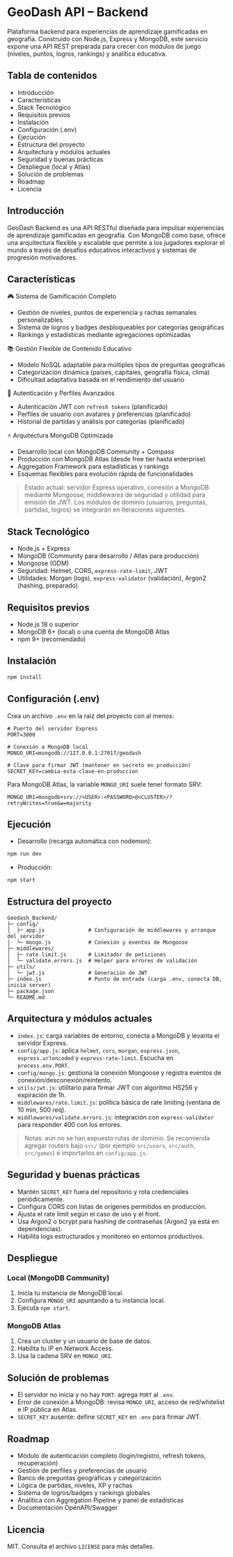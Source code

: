 # GeoDash API – Backend

Plataforma backend para experiencias de aprendizaje gamificadas en geografía. Construido con Node.js, Express y MongoDB, este servicio expone una API REST preparada para crecer con módulos de juego (niveles, puntos, logros, rankings) y analítica educativa.

## Tabla de contenidos
- Introducción
- Características
- Stack Tecnológico
- Requisitos previos
- Instalación
- Configuración (.env)
- Ejecución
- Estructura del proyecto
- Arquitectura y módulos actuales
- Seguridad y buenas prácticas
- Despliegue (local y Atlas)
- Solución de problemas
- Roadmap
- Licencia

## Introducción
GeoDash Backend es una API RESTful diseñada para impulsar experiencias de aprendizaje gamificadas en geografía. Con MongoDB como base, ofrece una arquitectura flexible y escalable que permite a los jugadores explorar el mundo a través de desafíos educativos interactivos y sistemas de progresión motivadores.

## Características
🎮 Sistema de Gamificación Completo
- Gestión de niveles, puntos de experiencia y rachas semanales personalizables
- Sistema de logros y badges desbloqueables por categorías geográficas
- Rankings y estadísticas mediante agregaciones optimizadas

📚 Gestión Flexible de Contenido Educativo
- Modelo NoSQL adaptable para múltiples tipos de preguntas geográficas
- Categorización dinámica (países, capitales, geografía física, clima)
- Dificultad adaptativa basada en el rendimiento del usuario

👤 Autenticación y Perfiles Avanzados
- Autenticación JWT con `refresh tokens` (planificado)
- Perfiles de usuario con avatares y preferencias (planificado)
- Historial de partidas y análisis por categorías (planificado)

⚡ Arquitectura MongoDB Optimizada
- Desarrollo local con MongoDB Community + Compass
- Producción con MongoDB Atlas (desde free tier hasta enterprise)
- Aggregation Framework para estadísticas y rankings
- Esquemas flexibles para evolución rápida de funcionalidades

> Estado actual: servidor Express operativo, conexión a MongoDB mediante Mongoose, middlewares de seguridad y utilidad para emisión de JWT. Los módulos de dominio (usuarios, preguntas, partidas, logros) se integrarán en iteraciones siguientes.

## Stack Tecnológico
- Node.js + Express
- MongoDB (Community para desarrollo / Atlas para producción)
- Mongoose (ODM)
- Seguridad: Helmet, CORS, `express-rate-limit`, JWT
- Utilidades: Morgan (logs), `express-validator` (validación), Argon2 (hashing, preparado)

## Requisitos previos
- Node.js 18 o superior
- MongoDB 6+ (local) o una cuenta de MongoDB Atlas
- npm 9+ (recomendado)

## Instalación
```bash
npm install
```

## Configuración (.env)
Crea un archivo `.env` en la raíz del proyecto con al menos:
```env
# Puerto del servidor Express
PORT=3000

# Conexión a MongoDB local
MONGO_URI=mongodb://127.0.0.1:27017/geodash

# Clave para firmar JWT (mantener en secreto en producción)
SECRET_KEY=cambia-esta-clave-en-produccion
```

Para MongoDB Atlas, la variable `MONGO_URI` suele tener formato SRV:
```env
MONGO_URI=mongodb+srv://<USER>:<PASSWORD>@<CLUSTER>/?retryWrites=true&w=majority
```

## Ejecución
- Desarrollo (recarga automática con nodemon):
```bash
npm run dev
```

- Producción:
```bash
npm start
```

## Estructura del proyecto
```
Geodash_Backend/
├─ config/
│  ├─ app.js              # Configuración de middlewares y arranque del servidor
│  └─ mongo.js            # Conexión y eventos de Mongoose
├─ middlewares/
│  ├─ rate.limit.js       # Limitador de peticiones
│  └─ validate.errors.js  # Helper para errores de validación
├─ utils/
│  └─ jwt.js              # Generación de JWT
├─ index.js               # Punto de entrada (carga .env, conecta DB, inicia server)
├─ package.json
└─ README.md
```

## Arquitectura y módulos actuales
- `index.js`: carga variables de entorno, conecta a MongoDB y levanta el servidor Express.
- `config/app.js`: aplica `helmet`, `cors`, `morgan`, `express.json`, `express.urlencoded` y `express-rate-limit`. Escucha en `process.env.PORT`.
- `config/mongo.js`: gestiona la conexión Mongoose y registra eventos de conexión/desconexión/reintento.
- `utils/jwt.js`: utilitario para firmar JWT con algoritmo HS256 y expiración de 1h.
- `middlewares/rate.limit.js`: política básica de rate limiting (ventana de 10 min, 500 req).
- `middlewares/validate.errors.js`: integración con `express-validator` para responder 400 con los errores.

> Notas: aún no se han expuesto rutas de dominio. Se recomienda agregar routers bajo `src/` (por ejemplo `src/users`, `src/auth`, `src/games`) e importarlos en `config/app.js`.

## Seguridad y buenas prácticas
- Mantén `SECRET_KEY` fuera del repositorio y rota credenciales periódicamente.
- Configura CORS con listas de orígenes permitidos en producción.
- Ajusta el rate limit según el caso de uso y el front.
- Usa Argon2 o bcrypt para hashing de contraseñas (Argon2 ya está en dependencias).
- Habilita logs estructurados y monitoreo en entornos productivos.

## Despliegue
### Local (MongoDB Community)
1. Inicia tu instancia de MongoDB local.
2. Configura `MONGO_URI` apuntando a tu instancia local.
3. Ejecuta `npm start`.

### MongoDB Atlas
1. Crea un cluster y un usuario de base de datos.
2. Habilita tu IP en Network Access.
3. Usa la cadena SRV en `MONGO_URI`.

## Solución de problemas
- El servidor no inicia y no hay `PORT`: agrega `PORT` al `.env`.
- Error de conexión a MongoDB: revisa `MONGO_URI`, acceso de red/whitelist e IP pública en Atlas.
- `SECRET_KEY` ausente: define `SECRET_KEY` en `.env` para firmar JWT.

## Roadmap
- Módulo de autenticación completo (login/registro, refresh tokens, recuperación)
- Gestión de perfiles y preferencias de usuario
- Banco de preguntas geográficas y categorización
- Lógica de partidas, niveles, XP y rachas
- Sistema de logros/badges y rankings globales
- Analítica con Aggregation Pipeline y panel de estadísticas
- Documentación OpenAPI/Swagger

## Licencia
MIT. Consulta el archivo `LICENSE` para más detalles.
